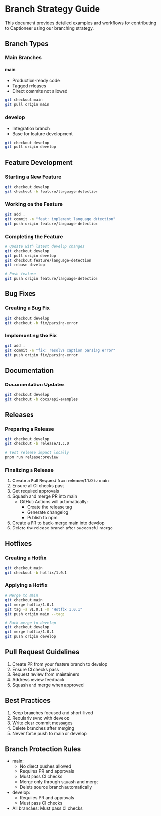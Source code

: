 # Branch Strategy Guide

This document provides detailed examples and workflows for contributing to Captioneer using our branching strategy.

## Branch Types

### Main Branches

#### main

- Production-ready code
- Tagged releases
- Direct commits not allowed

```bash
git checkout main
git pull origin main
```

### develop

- Integration branch
- Base for feature development

```bash
git checkout develop
git pull origin develop
```

## Feature Development

### Starting a New Feature

```bash
git checkout develop
git checkout -b feature/language-detection
```

### Working on the Feature

```bash
git add .
git commit -m "feat: implement language detection"
git push origin feature/language-detection
```

### Completing the Feature

```bash
# Update with latest develop changes
git checkout develop
git pull origin develop
git checkout feature/language-detection
git rebase develop

# Push feature
git push origin feature/language-detection
```

## Bug Fixes

### Creating a Bug Fix

```bash
git checkout develop
git checkout -b fix/parsing-error
```

### Implementing the Fix

```bash
git add .
git commit -m "fix: resolve caption parsing error"
git push origin fix/parsing-error
```

## Documentation

### Documentation Updates

```bash
git checkout develop
git checkout -b docs/api-examples
```

## Releases

### Preparing a Release

```bash
git checkout develop
git checkout -b release/1.1.0

# Test release impact locally
pnpm run release:preview
```

### Finalizing a Release

1. Create a Pull Request from release/1.1.0 to main
2. Ensure all CI checks pass
3. Get required approvals
4. Squash and merge PR into main
    - GitHub Actions will automatically:
        - Create the release tag
        - Generate changelog
        - Publish to npm
5. Create a PR to back-merge main into develop
6. Delete the release branch after successful merge

## Hotfixes

### Creating a Hotfix

```bash
git checkout main
git checkout -b hotfix/1.0.1
```

### Applying a Hotfix

```bash
# Merge to main
git checkout main
git merge hotfix/1.0.1
git tag -a v1.0.1 -m "Hotfix 1.0.1"
git push origin main --tags

# Back merge to develop
git checkout develop
git merge hotfix/1.0.1
git push origin develop
```

## Pull Request Guidelines

1. Create PR from your feature branch to develop
2. Ensure CI checks pass
3. Request review from maintainers
4. Address review feedback
5. Squash and merge when approved

## Best Practices

1. Keep branches focused and short-lived
2. Regularly sync with develop
3. Write clear commit messages
4. Delete branches after merging
5. Never force push to main or develop

## Branch Protection Rules

- main:
    - No direct pushes allowed
    - Requires PR and approvals
    - Must pass CI checks
    - Merge only through squash and merge
    - Delete source branch automatically
- develop:
    - Requires PR and approvals
    - Must pass CI checks
- All branches: Must pass CI checks
